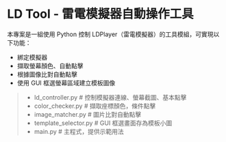 # LD Tool - 雷電模擬器自動操作工具

本專案是一組使用 Python 控制 LDPlayer（雷電模擬器）的工具模組，可實現以下功能：

- 綁定模擬器
- 擷取螢幕顏色、自動點擊
- 根據圖像比對自動點擊
- 使用 GUI 框選螢幕區域建立模板圖像

>
>- ld_controller.py # 控制模擬器連線、螢幕截圖、基本點擊
>-  color_checker.py # 擷取座標顏色，條件點擊
>-  image_matcher.py # 圖片比對自動點擊
>-  template_selector.py # GUI 框選畫面存為模板小圖
>-  main.py # 主程式，提供示範用法
>

